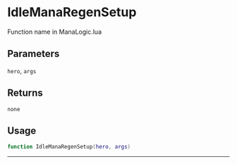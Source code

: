 # IdleManaRegenSetup
Function name in ManaLogic.lua
## Parameters
`hero`, `args`
## Returns
`none`
## Usage
```lua
function IdleManaRegenSetup(hero, args)
```
---
